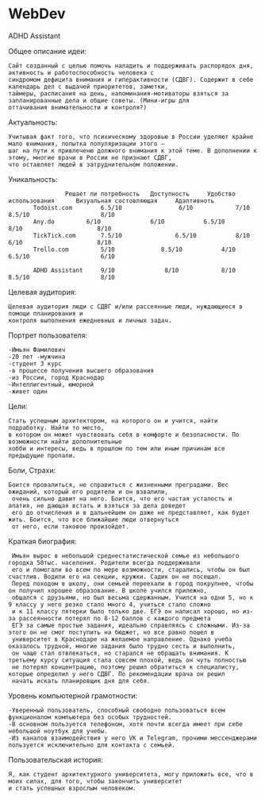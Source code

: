 # WebDev

ADHD Assistant

Общее описание идеи:

	Сайт созданный с целью помочь наладить и поддерживать распорядок дня, активность и работоспособность человека с 
 	синдромом дефицита внимания и гиперактивности (СДВГ). Содержит в себе календарь дел с выдачей приоритетов, заметки, 
  	таймеры, расписания на день, напоминания-мотиваторы взяться за запланированные дела и общие советы. (Мини-игры для 
   	оттачивания внимательности и контроля?)

Актуальность:

	Учитывая факт того, что психическому здоровью в России уделяют крайне мало внимания, попытка популяризации этого – 
 	шаг на пути к привлеченю должного внимания к этой теме. В дополнении к этому, многие врачи в России не признают СДВГ, 
  	что оставляет людей в затруднительном положении.

Уникальность:

	        		Решает ли потребность  	Доступность  	Удобство использования  	Визуальная состовляющая  	Адаптивноть
		   Todoist.com	      6.5/10	            6/10	        7/10	                     8.5/10	                   8/10
		   Any.do	      6/10	            6/10	       6.5/10	                      8/10	                   8/10
		   TickTick.com	      7.5/10	           6.5/10	        8/10	                      6/10	                   8/10
		   Trello.com	      5/10	           8.5/10	        4/10	                     6.5/10	                   6/10
     
		   ADHD Assistant     9/10	            8/10	        8/10	                     8.5/10	                   8/10

Целевая аудитория:

	Целевая аудитория люди с СДВГ и/или рассеянные люди, нуждающиеся в помощи планирования и 
 	контроля выполнения ежедневных и личных задач. 



Портрет пользователя:

	-Имьян Фамилович 
	-20 лет -мужчина 
	-студент 3 курс 
	-в процессе получения высшего образования 
	-из России, город Краснодар 
	-Интеллигентный, юморной 
	-живет один 

Цели: 

	Стать успешным архитектором, на которого он и учится, найти подработку. Найти то место, 
 	в котором он может чувствовать себя в комфорте и безопасности. По возможности найти дополнительные 
	хобби и интересы, ведь в прошлом по тем или иным причинам все предыдущие пропали. 

Боли, Страхи: 

	Боится провалиться, не справиться с жизненными преградами. Вес ожиданий, который его родители и он взвалили, 
	 очень сильно давит на него. Боится, что его частая усталость и апатия, не дающая встать и взяться за дела доведет 
	 его до отчисления и в дальнейшем он даже не представляет, как будет жить. Боится, что все ближайшие люди отвернуться 
	 от него, если таковое произойдет. 

Краткая биография: 

	 Имьян вырос в небольшой среднестатистической семье из небольшого городка 50тыс. населения. Родители всегда поддерживали 
	 его и помогали во всем по мере возможности, старались, чтобы он был счастлив. Водили его на секции, кружки. Садик он не посещал. 
	 Перед походом в школу, они семьей переехали в город покрупнее, чтобы он получил хорошее образование. В школе учился прилежно, 
	 общался с друзьями, но был весьма сдержанным. Учился на одни 5, но к 9 классу у него резко стало много 4, учиться стало сложно 
	 и к 11 классу пятерки было только две. ЕГЭ он написал хорошо, но из-за рассеянности потерял по 8-12 баллов с каждого предмета 
	 ЕГЭ за самые простые задания, идеально справляясь с сложными. Из-за этого он не смог поступить на бюджет, но все равно пошел в 
	 университет в Краснодаре на желаемое направление. Однако учеба оказалось трудной, многие задания было трудно сесть и выполнить, 
	 он чаще стал отвлекаться, но старался не обращать внимания. К третьему курсу ситуация стала совсем плохой, ведь он чуть полностью 
	 не потерял концентрацию, поэтому решил обратиться к специалисту, которые определил у него СДВГ. По рекомендации врача он решил 
	 начать искать планировщик дня для себя. 
	  
Уровень компьютерной грамотности:

	-Уверенный пользователь, способный свободно пользоваться всем функционалом компьютера без особых трудностей. 
	-В основном пользуется телефоном, хотя почти всегда имеет при себе небольшой ноутбук для учебы. 
	-Из каналов взаимодействия у него VK и Telegram, прочими мессенджерами пользуется исключительно для контакта с семьей. 


Пользовательская история:

	Я, как студент архитектурного университета, могу приложить все, что в моих силах, для того, чтобы закончить университет 
 	и стать успешных взрослым человеком.
